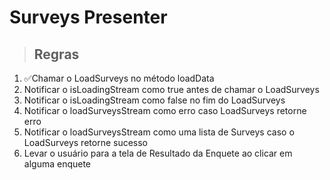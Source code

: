# Surveys Presenter

> ## Regras
1. ✅Chamar o LoadSurveys no método loadData 
2. Notificar o isLoadingStream como true antes de chamar o LoadSurveys
3. Notificar o isLoadingStream como false no fim do LoadSurveys
4. Notificar o loadSurveysStream como erro caso LoadSurveys retorne erro
5. Notificar o loadSurveysStream como uma lista de Surveys caso o LoadSurveys retorne sucesso
6. Levar o usuário para a tela de Resultado da Enquete ao clicar em alguma enquete

